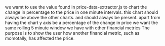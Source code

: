 we wamt to use the value found in price-data-extractor.js to chart the change in percentage to the price in one minute intervals. this chart should always be above the other charts. and should always be present. apart from having the chart y axis be a percentage of the change in price we want the same rolling 5 minute window we have with other financial metrics
The purpose is to show the user how another financial metric, such as momotally, has affected the price.